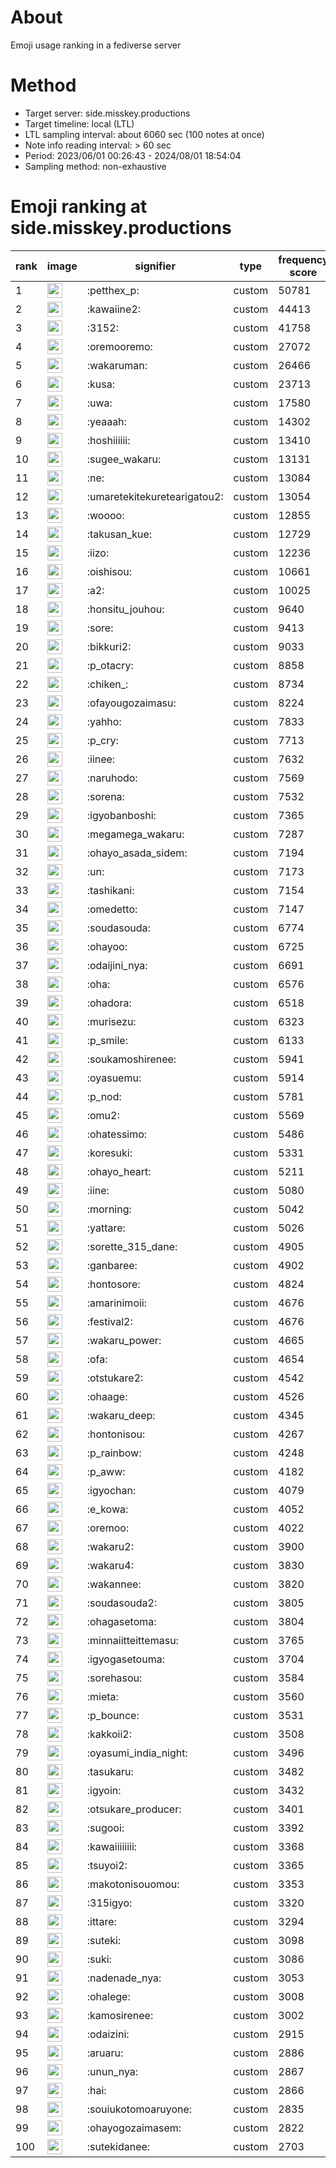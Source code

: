 # About
Emoji usage ranking in a fediverse server

# Method
- Target server: side.misskey.productions
- Target timeline: local (LTL)
- LTL sampling interval: about 6060 sec (100 notes at once)
- Note info reading interval: > 60 sec
- Period: 2023/06/01 00:26:43 - 2024/08/01 18:54:04 
- Sampling method: non-exhaustive

# Emoji ranking at side.misskey.productions

|rank|image|signifier|type|frequency score|
|----|----|----|----|----|
|1|<img height="24" src="https://side.misskey.productions/emoji/petthex_p.webp">|:petthex_p:|custom|50781|
|2|<img height="24" src="https://side.misskey.productions/emoji/kawaiine2.webp">|:kawaiine2:|custom|44413|
|3|<img height="24" src="https://side.misskey.productions/emoji/3152.webp">|:3152:|custom|41758|
|4|<img height="24" src="https://side.misskey.productions/emoji/oremooremo.webp">|:oremooremo:|custom|27072|
|5|<img height="24" src="https://side.misskey.productions/emoji/wakaruman.webp">|:wakaruman:|custom|26466|
|6|<img height="24" src="https://side.misskey.productions/emoji/kusa.webp">|:kusa:|custom|23713|
|7|<img height="24" src="https://side.misskey.productions/emoji/uwa.webp">|:uwa:|custom|17580|
|8|<img height="24" src="https://side.misskey.productions/emoji/yeaaah.webp">|:yeaaah:|custom|14302|
|9|<img height="24" src="https://side.misskey.productions/emoji/hoshiiiiii.webp">|:hoshiiiiii:|custom|13410|
|10|<img height="24" src="https://side.misskey.productions/emoji/sugee_wakaru.webp">|:sugee_wakaru:|custom|13131|
|11|<img height="24" src="https://side.misskey.productions/emoji/ne.webp">|:ne:|custom|13084|
|12|<img height="24" src="https://side.misskey.productions/emoji/umaretekitekuretearigatou2.webp">|:umaretekitekuretearigatou2:|custom|13054|
|13|<img height="24" src="https://side.misskey.productions/emoji/woooo.webp">|:woooo:|custom|12855|
|14|<img height="24" src="https://side.misskey.productions/emoji/takusan_kue.webp">|:takusan_kue:|custom|12729|
|15|<img height="24" src="https://side.misskey.productions/emoji/iizo.webp">|:iizo:|custom|12236|
|16|<img height="24" src="https://side.misskey.productions/emoji/oishisou.webp">|:oishisou:|custom|10661|
|17|<img height="24" src="https://side.misskey.productions/emoji/a2.webp">|:a2:|custom|10025|
|18|<img height="24" src="https://side.misskey.productions/emoji/honsitu_jouhou.webp">|:honsitu_jouhou:|custom|9640|
|19|<img height="24" src="https://side.misskey.productions/emoji/sore.webp">|:sore:|custom|9413|
|20|<img height="24" src="https://side.misskey.productions/emoji/bikkuri2.webp">|:bikkuri2:|custom|9033|
|21|<img height="24" src="https://side.misskey.productions/emoji/p_otacry.webp">|:p_otacry:|custom|8858|
|22|<img height="24" src="https://side.misskey.productions/emoji/chiken_.webp">|:chiken_:|custom|8734|
|23|<img height="24" src="https://side.misskey.productions/emoji/ofayougozaimasu.webp">|:ofayougozaimasu:|custom|8224|
|24|<img height="24" src="https://side.misskey.productions/emoji/yahho.webp">|:yahho:|custom|7833|
|25|<img height="24" src="https://side.misskey.productions/emoji/p_cry.webp">|:p_cry:|custom|7713|
|26|<img height="24" src="https://side.misskey.productions/emoji/iinee.webp">|:iinee:|custom|7632|
|27|<img height="24" src="https://side.misskey.productions/emoji/naruhodo.webp">|:naruhodo:|custom|7569|
|28|<img height="24" src="https://side.misskey.productions/emoji/sorena.webp">|:sorena:|custom|7532|
|29|<img height="24" src="https://side.misskey.productions/emoji/igyobanboshi.webp">|:igyobanboshi:|custom|7365|
|30|<img height="24" src="https://side.misskey.productions/emoji/megamega_wakaru.webp">|:megamega_wakaru:|custom|7287|
|31|<img height="24" src="https://side.misskey.productions/emoji/ohayo_asada_sidem.webp">|:ohayo_asada_sidem:|custom|7194|
|32|<img height="24" src="https://side.misskey.productions/emoji/un.webp">|:un:|custom|7173|
|33|<img height="24" src="https://side.misskey.productions/emoji/tashikani.webp">|:tashikani:|custom|7154|
|34|<img height="24" src="https://side.misskey.productions/emoji/omedetto.webp">|:omedetto:|custom|7147|
|35|<img height="24" src="https://side.misskey.productions/emoji/soudasouda.webp">|:soudasouda:|custom|6774|
|36|<img height="24" src="https://side.misskey.productions/emoji/ohayoo.webp">|:ohayoo:|custom|6725|
|37|<img height="24" src="https://side.misskey.productions/emoji/odaijini_nya.webp">|:odaijini_nya:|custom|6691|
|38|<img height="24" src="https://side.misskey.productions/emoji/oha.webp">|:oha:|custom|6576|
|39|<img height="24" src="https://side.misskey.productions/emoji/ohadora.webp">|:ohadora:|custom|6518|
|40|<img height="24" src="https://side.misskey.productions/emoji/murisezu.webp">|:murisezu:|custom|6323|
|41|<img height="24" src="https://side.misskey.productions/emoji/p_smile.webp">|:p_smile:|custom|6133|
|42|<img height="24" src="https://side.misskey.productions/emoji/soukamoshirenee.webp">|:soukamoshirenee:|custom|5941|
|43|<img height="24" src="https://side.misskey.productions/emoji/oyasuemu.webp">|:oyasuemu:|custom|5914|
|44|<img height="24" src="https://side.misskey.productions/emoji/p_nod.webp">|:p_nod:|custom|5781|
|45|<img height="24" src="https://side.misskey.productions/emoji/omu2.webp">|:omu2:|custom|5569|
|46|<img height="24" src="https://side.misskey.productions/emoji/ohatessimo.webp">|:ohatessimo:|custom|5486|
|47|<img height="24" src="https://side.misskey.productions/emoji/koresuki.webp">|:koresuki:|custom|5331|
|48|<img height="24" src="https://side.misskey.productions/emoji/ohayo_heart.webp">|:ohayo_heart:|custom|5211|
|49|<img height="24" src="https://side.misskey.productions/emoji/iine.webp">|:iine:|custom|5080|
|50|<img height="24" src="https://side.misskey.productions/emoji/morning.webp">|:morning:|custom|5042|
|51|<img height="24" src="https://side.misskey.productions/emoji/yattare.webp">|:yattare:|custom|5026|
|52|<img height="24" src="https://side.misskey.productions/emoji/sorette_315_dane.webp">|:sorette_315_dane:|custom|4905|
|53|<img height="24" src="https://side.misskey.productions/emoji/ganbaree.webp">|:ganbaree:|custom|4902|
|54|<img height="24" src="https://side.misskey.productions/emoji/hontosore.webp">|:hontosore:|custom|4824|
|55|<img height="24" src="https://side.misskey.productions/emoji/amarinimoii.webp">|:amarinimoii:|custom|4676|
|56|<img height="24" src="https://side.misskey.productions/emoji/festival2.webp">|:festival2:|custom|4676|
|57|<img height="24" src="https://side.misskey.productions/emoji/wakaru_power.webp">|:wakaru_power:|custom|4665|
|58|<img height="24" src="https://side.misskey.productions/emoji/ofa.webp">|:ofa:|custom|4654|
|59|<img height="24" src="https://side.misskey.productions/emoji/otstukare2.webp">|:otstukare2:|custom|4542|
|60|<img height="24" src="https://side.misskey.productions/emoji/ohaage.webp">|:ohaage:|custom|4526|
|61|<img height="24" src="https://side.misskey.productions/emoji/wakaru_deep.webp">|:wakaru_deep:|custom|4345|
|62|<img height="24" src="https://side.misskey.productions/emoji/hontonisou.webp">|:hontonisou:|custom|4267|
|63|<img height="24" src="https://side.misskey.productions/emoji/p_rainbow.webp">|:p_rainbow:|custom|4248|
|64|<img height="24" src="https://side.misskey.productions/emoji/p_aww.webp">|:p_aww:|custom|4182|
|65|<img height="24" src="https://side.misskey.productions/emoji/igyochan.webp">|:igyochan:|custom|4079|
|66|<img height="24" src="https://side.misskey.productions/emoji/e_kowa.webp">|:e_kowa:|custom|4052|
|67|<img height="24" src="https://side.misskey.productions/emoji/oremoo.webp">|:oremoo:|custom|4022|
|68|<img height="24" src="https://side.misskey.productions/emoji/wakaru2.webp">|:wakaru2:|custom|3900|
|69|<img height="24" src="https://side.misskey.productions/emoji/wakaru4.webp">|:wakaru4:|custom|3830|
|70|<img height="24" src="https://side.misskey.productions/emoji/wakannee.webp">|:wakannee:|custom|3820|
|71|<img height="24" src="https://side.misskey.productions/emoji/soudasouda2.webp">|:soudasouda2:|custom|3805|
|72|<img height="24" src="https://side.misskey.productions/emoji/ohagasetoma.webp">|:ohagasetoma:|custom|3804|
|73|<img height="24" src="https://side.misskey.productions/emoji/minnaiitteittemasu.webp">|:minnaiitteittemasu:|custom|3765|
|74|<img height="24" src="https://side.misskey.productions/emoji/igyogasetouma.webp">|:igyogasetouma:|custom|3704|
|75|<img height="24" src="https://side.misskey.productions/emoji/sorehasou.webp">|:sorehasou:|custom|3584|
|76|<img height="24" src="https://side.misskey.productions/emoji/mieta.webp">|:mieta:|custom|3560|
|77|<img height="24" src="https://side.misskey.productions/emoji/p_bounce.webp">|:p_bounce:|custom|3531|
|78|<img height="24" src="https://side.misskey.productions/emoji/kakkoii2.webp">|:kakkoii2:|custom|3508|
|79|<img height="24" src="https://side.misskey.productions/emoji/oyasumi_india_night.webp">|:oyasumi_india_night:|custom|3496|
|80|<img height="24" src="https://side.misskey.productions/emoji/tasukaru.webp">|:tasukaru:|custom|3482|
|81|<img height="24" src="https://side.misskey.productions/emoji/igyoin.webp">|:igyoin:|custom|3432|
|82|<img height="24" src="https://side.misskey.productions/emoji/otsukare_producer.webp">|:otsukare_producer:|custom|3401|
|83|<img height="24" src="https://side.misskey.productions/emoji/sugooi.webp">|:sugooi:|custom|3392|
|84|<img height="24" src="https://side.misskey.productions/emoji/kawaiiiiiiii.webp">|:kawaiiiiiiii:|custom|3368|
|85|<img height="24" src="https://side.misskey.productions/emoji/tsuyoi2.webp">|:tsuyoi2:|custom|3365|
|86|<img height="24" src="https://side.misskey.productions/emoji/makotonisouomou.webp">|:makotonisouomou:|custom|3353|
|87|<img height="24" src="https://side.misskey.productions/emoji/315igyo.webp">|:315igyo:|custom|3320|
|88|<img height="24" src="https://side.misskey.productions/emoji/ittare.webp">|:ittare:|custom|3294|
|89|<img height="24" src="https://side.misskey.productions/emoji/suteki.webp">|:suteki:|custom|3098|
|90|<img height="24" src="https://side.misskey.productions/emoji/suki.webp">|:suki:|custom|3086|
|91|<img height="24" src="https://side.misskey.productions/emoji/nadenade_nya.webp">|:nadenade_nya:|custom|3053|
|92|<img height="24" src="https://side.misskey.productions/emoji/ohalege.webp">|:ohalege:|custom|3008|
|93|<img height="24" src="https://side.misskey.productions/emoji/kamosirenee.webp">|:kamosirenee:|custom|3002|
|94|<img height="24" src="https://side.misskey.productions/emoji/odaizini.webp">|:odaizini:|custom|2915|
|95|<img height="24" src="https://side.misskey.productions/emoji/aruaru.webp">|:aruaru:|custom|2886|
|96|<img height="24" src="https://side.misskey.productions/emoji/unun_nya.webp">|:unun_nya:|custom|2867|
|97|<img height="24" src="https://side.misskey.productions/emoji/hai.webp">|:hai:|custom|2866|
|98|<img height="24" src="https://side.misskey.productions/emoji/souiukotomoaruyone.webp">|:souiukotomoaruyone:|custom|2835|
|99|<img height="24" src="https://side.misskey.productions/emoji/ohayogozaimasem.webp">|:ohayogozaimasem:|custom|2822|
|100|<img height="24" src="https://side.misskey.productions/emoji/sutekidanee.webp">|:sutekidanee:|custom|2703|
